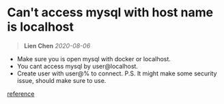 # Can't access mysql with host name is localhost
> **Lien Chen** *2020-08-06*

* Make sure you is open mysql with docker or localhost.
* You cant access mysql by user@localhost.
* Create user with user@% to connect. 
P.S. It might make some security issue, should make sure to use.

[reference](https://stackoverflow.com/questions/10823854/using-for-host-when-creating-a-mysql-user)
